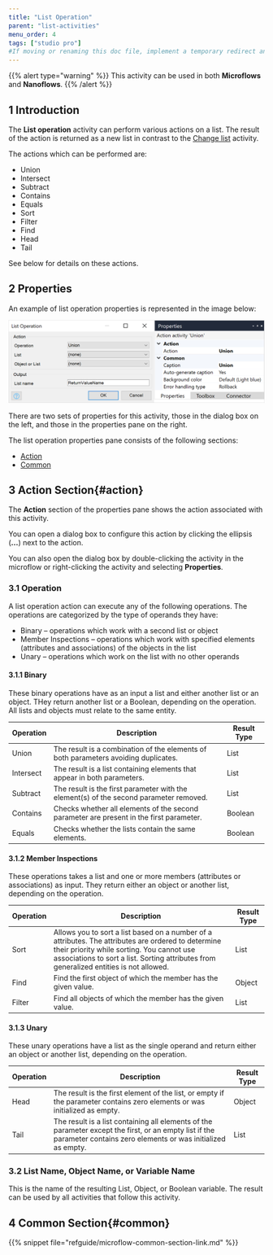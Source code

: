 ```yaml
---
title: "List Operation"
parent: "list-activities"
menu_order: 4
tags: ["studio pro"]
#If moving or renaming this doc file, implement a temporary redirect and let the respective team know they should update the URL in the product. See Mapping to Products for more details.
---
```


{{% alert type="warning" %}}
This activity can be used in both **Microflows** and **Nanoflows**.
{{% /alert %}}

## 1 Introduction

The **List operation** activity can perform various actions on a list. The result of the action is returned as a new list in contrast to the [Change list](change-list) activity.

The actions which can be performed are:

* Union 
* Intersect 
* Subtract 
* Contains 
* Equals 
* Sort 
* Filter 
* Find 
* Head 
* Tail 

See below for details on these actions.

## 2 Properties

An example of list operation properties is represented in the image below:

![list operation properties](attachments/list-activities/list-operation-properties.png)

There are two sets of properties for this activity, those in the dialog box on the left, and those in the properties pane on the right.

The list operation properties pane consists of the following sections:

* [Action](#action)
* [Common](#common)

## 3 Action Section{#action}

The **Action** section of the properties pane shows the action associated with this activity.

You can open a dialog box to configure this action by clicking the ellipsis (**…**) next to the action.

You can also open the dialog box by double-clicking the activity in the microflow or right-clicking the activity and selecting **Properties**.

### 3.1 Operation

A list operation action can execute any of the following operations. The operations are categorized by the type of operands they have:

* Binary – operations which work with a second list or object
* Member Inspections – operations which work with specified elements (attributes and associations) of the objects in the list
* Unary – operations which work on the list with no other operands

#### 3.1.1 Binary

These binary operations have as an input a list and either another list or an object. THey return another list or a Boolean, depending on the operation. All lists and objects must relate to the same entity.

| Operation | Description | Result Type |
| --- | --- | --- |
| Union | The result is a combination of the elements of both parameters avoiding duplicates. | List |
| Intersect | The result is a list containing elements that appear in both parameters. | List |
| Subtract | The result is the first parameter with the element(s) of the second parameter removed. | List |
| Contains | Checks whether all elements of the second parameter are present in the first parameter. | Boolean |
| Equals | Checks whether the lists contain the same elements. | Boolean |

#### 3.1.2 Member Inspections

These operations takes a list and one or more members (attributes or associations) as input. They return either an object or another list, depending on the operation.

| Operation | Description | Result Type |
| --- | --- | --- |
| Sort | Allows you to sort a list based on a number of a attributes. The attributes are ordered to determine their priority while sorting. You cannot use associations to sort a list. Sorting attributes from generalized entities is not allowed. | List |
| Find | Find the first object of which the member has the given value. | Object |
| Filter | Find all objects of which the member has the given value. | List |

#### 3.1.3 Unary

These unary operations have a list as the single operand and return either an object or another list, depending on the operation.

| Operation | Description | Result Type |
| --- | --- | --- |
| Head | The result is the first element of the list, or empty if the parameter contains zero elements or was initialized as empty. | Object |
| Tail | The result is a list containing all elements of the parameter except the first, or an empty list if the parameter contains zero elements or was initialized as empty. | List |

### 3.2 List Name, Object Name, or Variable Name

This is the name of the resulting List, Object, or Boolean variable. The result can be used by all activities that follow this activity.

## 4 Common Section{#common}

{{% snippet file="refguide/microflow-common-section-link.md" %}}
